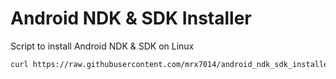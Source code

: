 # Android NDK & SDK Installer
Script to install Android NDK &amp; SDK on Linux

```sh
curl https://raw.githubusercontent.com/mrx7014/android_ndk_sdk_installer/main/android_ndk_sdk_installer.sh >> android_ndk_sdk_installer.sh && chmod +x android_ndk_sdk_installer.sh && ./android_ndk_sdk_installer.sh
```
